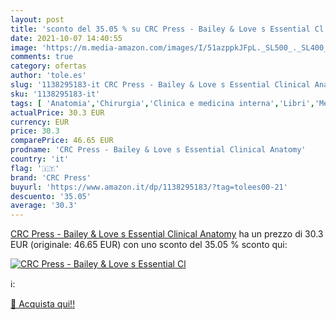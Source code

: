 ```yaml
---
layout: post
title: 'sconto del 35.05 % su CRC Press - Bailey & Love s Essential Cl  '
date: 2021-10-07 14:40:55
image: 'https://m.media-amazon.com/images/I/51azppkJFpL._SL500_._SL400_.jpg'
comments: true
category: ofertas
author: 'tole.es'
slug: '1138295183-it CRC Press - Bailey & Love s Essential Clinical Anatomy'
sku: '1138295183-it'
tags: [ 'Anatomia','Chirurgia','Clinica e medicina interna','Libri','Medicina','Medicina generale, chirurgia e infermieristica','Medicina pre-clinica','Otorinolaringoiatria','Scienze, tecnologia e medicina','crc press', ]
actualPrice: 30.3 EUR
currency: EUR
price: 30.3
comparePrice: 46.65 EUR
prodname: 'CRC Press - Bailey & Love s Essential Clinical Anatomy'
country: 'it'
flag: '🇮🇹'
brand: 'CRC Press'
buyurl: 'https://www.amazon.it/dp/1138295183/?tag=tolees00-21'
descuento: '35.05'
average: '30.3'
---
```


[CRC Press - Bailey & Love s Essential Clinical Anatomy](https://www.amazon.it/dp/1138295183/?tag=tolees00-21) ha un prezzo di 30.3 EUR (originale: 46.65 EUR) con uno sconto del 35.05 % sconto qui:

[![CRC Press - Bailey & Love s Essential Cl](https://m.media-amazon.com/images/I/51azppkJFpL._SL500_._SL400_.jpg)](https://www.amazon.it/dp/1138295183/?tag=tolees00-21)

ℹ️:


[🛒 Acquista qui!!](https://www.amazon.it/dp/1138295183/?tag=tolees00-21)
